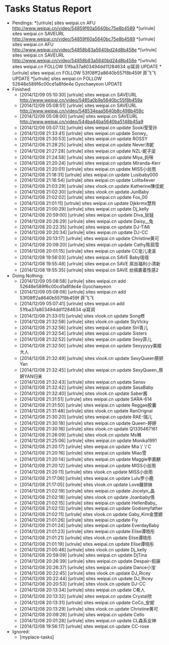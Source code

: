Tasks Status Report
============

* Pendings:
    *[urlrule] sites weipai.cn AFU http://www.weipai.cn/video/54859f60a5640bc75e8b4589
    *[urlrule] sites weipai.cn SAVEURL http://www.weipai.cn/video/54859f60a5640bc75e8b4589
    *[urlrule] sites weipai.cn AFU http://www.weipai.cn/video/54858b83a5640bd24d8b458e
    *[urlrule] sites weipai.cn SAVEURL http://www.weipai.cn/video/54858b83a5640bd24d8b458e
    *[urlrule] sites weipai.cn FOLLOW 51fba37a803494dd11284634 qi耳洞 UPDATE
    *[urlrule] sites weipai.cn FOLLOW 53f08ff2a8640b557f8b459f 菲飞飞 UPDATE
    *[urlrule] sites weipai.cn FOLLOW 52648e589f6c00cd1a8fde4e Gyochaeyeon UPDATE
* Finished:
    * [2014/12/09 05:10:30] [urlrule] sites weipai.cn SAVEURL http://www.weipai.cn/video/5485a0b9a5640bc55f8b459a
    * [2014/12/09 05:08:51] [urlrule] sites weipai.cn SAVEURL http://www.weipai.cn/video/548534eaa5640b8c498b459c
    * [2014/12/09 05:08:00] [urlrule] sites weipai.cn SAVEURL http://www.weipai.cn/video/544ba44ba5640ba5148b45a9
    * [2014/12/09 05:07:13] [urlrule] sites weipai.cn update Sooki莹莹孙
    * [2014/12/08 21:33:41] [urlrule] sites weipai.cn update Sonwy_
    * [2014/12/08 21:30:53] [urlrule] sites weipai.cn update ROSSY
    * [2014/12/08 21:28:25] [urlrule] sites weipai.cn update Never沛妮
    * [2014/12/08 21:27:28] [urlrule] sites weipai.cn update NZL-妮子梁
    * [2014/12/08 21:24:58] [urlrule] sites weipai.cn update Miya_妈咪
    * [2014/12/08 21:20:24] [urlrule] sites weipai.cn update Miranda-Kerr
    * [2014/12/08 21:20:01] [urlrule] sites weipai.cn update MISS小丝雨
    * [2014/12/08 21:18:31] [urlrule] sites weipai.cn update Lusibaby000
    * [2014/12/08 21:16:54] [urlrule] sites weipai.cn update Lolita4ever
    * [2014/12/08 21:03:29] [urlrule] sites vlook.cn update Katherine陳佳妮
    * [2014/12/08 21:02:30] [urlrule] sites vlook.cn update JunBaby
    * [2014/12/08 21:02:02] [urlrule] sites weipai.cn update Fox_00
    * [2014/12/08 21:01:11] [urlrule] sites weipai.cn update Djkkrmx慧玲
    * [2014/12/08 21:00:29] [urlrule] sites weipai.cn update Dj_kelly
    * [2014/12/08 20:59:00] [urlrule] sites weipai.cn update Diva_狄娃
    * [2014/12/08 20:26:29] [urlrule] sites weipai.cn update Daisy__兔
    * [2014/12/08 20:22:35] [urlrule] sites weipai.cn update DJ-TiMi
    * [2014/12/08 20:20:34] [urlrule] sites weipai.cn update DJ-CC
    * [2014/12/08 20:13:17] [urlrule] sites weipai.cn update Christine黄可
    * [2014/12/08 20:09:20] [urlrule] sites weipai.cn update Cathy陈茹雪
    * [2014/12/08 20:01:15] [urlrule] sites weipai.cn update CC宠儿凌溪
    * [2014/12/08 19:56:03] [urlrule] sites weipai.cn SAVE Baby瑶瑶
    * [2014/12/08 19:55:48] [urlrule] sites weipai.cn SAVE 屌丝福利小清新
    * [2014/12/08 19:55:35] [urlrule] sites weipai.cn SAVE 丝绸裹着性感2
* Doing Nothing:
    * [2014/12/09 05:08:58] [urlrule] sites weipai.cn add 52648e589f6c00cd1a8fde4e Gyochaeyeon
    * [2014/12/09 05:08:08] [urlrule] sites weipai.cn add 53f08ff2a8640b557f8b459f 菲飞飞
    * [2014/12/09 05:07:41] [urlrule] sites weipai.cn add 51fba37a803494dd11284634 qi耳洞
    * [2014/12/08 21:33:01] [urlrule] sites vlook.cn update Song修
    * [2014/12/08 21:32:58] [urlrule] sites vlook.cn update SlyVIcky
    * [2014/12/08 21:32:56] [urlrule] sites weipai.cn update Slri青儿
    * [2014/12/08 21:32:54] [urlrule] sites weipai.cn update Sisters
    * [2014/12/08 21:32:52] [urlrule] sites weipai.cn update Sexy菲儿
    * [2014/12/08 21:32:50] [urlrule] sites weipai.cn update Sexyyyyy美姬大人
    * [2014/12/08 21:32:49] [urlrule] sites vlook.cn update SexyQueen蔡妍Yan
    * [2014/12/08 21:32:45] [urlrule] sites weipai.cn update SexyQueen_蔡妍YAN归来
    * [2014/12/08 21:32:43] [urlrule] sites weipai.cn update Sensv
    * [2014/12/08 21:32:42] [urlrule] sites weipai.cn update SasaBaby
    * [2014/12/08 21:32:40] [urlrule] sites vlook.cn update Saber酱
    * [2014/12/08 21:31:51] [urlrule] sites weipai.cn update SARA-614
    * [2014/12/08 21:31:50] [urlrule] sites weipai.cn update Reggae胶囊
    * [2014/12/08 21:31:48] [urlrule] sites vlook.cn update RanOrignal
    * [2014/12/08 21:30:20] [urlrule] sites weipai.cn update RAE-瑞儿
    * [2014/12/08 21:30:18] [urlrule] sites weipai.cn update Queen-婷婷
    * [2014/12/08 21:30:16] [urlrule] sites vlook.cn update Q1335467161
    * [2014/12/08 21:26:09] [urlrule] sites vlook.cn update Ms琳
    * [2014/12/08 21:25:06] [urlrule] sites weipai.cn update Monika1991
    * [2014/12/08 21:20:17] [urlrule] sites weipai.cn update Mia丫丫C
    * [2014/12/08 21:20:16] [urlrule] sites weipai.cn update Miao雪
    * [2014/12/08 21:20:14] [urlrule] sites weipai.cn update Maggie李嘉麒
    * [2014/12/08 21:20:12] [urlrule] sites weipai.cn update MISS小丝雨
    * [2014/12/08 21:20:11] [urlrule] sites vlook.cn update MISS小丝雨
    * [2014/12/08 21:17:06] [urlrule] sites weipai.cn update Lulu罗小鹿
    * [2014/12/08 21:17:05] [urlrule] sites vlook.cn update Love雞排妹
    * [2014/12/08 21:02:19] [urlrule] sites weipai.cn update Jocelyn_晶
    * [2014/12/08 21:02:18] [urlrule] sites vlook.cn update Joanbaby倩
    * [2014/12/08 21:02:15] [urlrule] sites weipai.cn update HellenBaby_
    * [2014/12/08 21:02:13] [urlrule] sites weipai.cn update Godismyfather
    * [2014/12/08 21:02:11] [urlrule] sites vlook.cn update Gaby_Kim金慧嫄
    * [2014/12/08 21:01:26] [urlrule] sites weipai.cn update Fiy
    * [2014/12/08 21:01:24] [urlrule] sites weipai.cn update EverdayBaby
    * [2014/12/08 21:01:23] [urlrule] sites weipai.cn update Elise谭晓彤
    * [2014/12/08 21:01:21] [urlrule] sites vlook.cn update Elise谭晓彤
    * [2014/12/08 21:01:19] [urlrule] sites weipai.cn update Elise谭晓彤
    * [2014/12/08 21:00:46] [urlrule] sites vlook.cn update Dj_kelly
    * [2014/12/08 20:59:09] [urlrule] sites weipai.cn update DjTina
    * [2014/12/08 20:26:39] [urlrule] sites weipai.cn update Despair-假寐
    * [2014/12/08 20:26:37] [urlrule] sites weipai.cn update Dance小宝
    * [2014/12/08 20:22:45] [urlrule] sites vlook.cn update DJ_Ricey
    * [2014/12/08 20:22:44] [urlrule] sites weipai.cn update DJ_Ricey
    * [2014/12/08 20:20:53] [urlrule] sites vlook.cn update DJ-CC
    * [2014/12/08 20:13:34] [urlrule] sites weipai.cn update C希人
    * [2014/12/08 20:13:32] [urlrule] sites weipai.cn update Crystal欣
    * [2014/12/08 20:13:31] [urlrule] sites weipai.cn update CoCo_安妮
    * [2014/12/08 20:13:29] [urlrule] sites vlook.cn update Christine黄可
    * [2014/12/08 20:09:28] [urlrule] sites weipai.cn update Cello
    * [2014/12/08 20:01:28] [urlrule] sites weipai.cn update CL森系女神
    * [2014/12/08 19:56:17] [urlrule] sites weipai.cn update CC-rose
* Ignored:
    * [myplace-tasks] 

